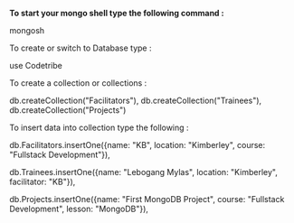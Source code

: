 **To start your mongo shell type the following command  :**

mongosh



To create or switch to Database type  :

use Codetribe



To create a collection or collections  :

db.createCollection("Facilitators"),
db.createCollection("Trainees"),
db.createCollection("Projects")



To insert data into collection type the following  :

db.Facilitators.insertOne({name: "KB", location: "Kimberley", course: "Fullstack Development"}),

db.Trainees.insertOne({name: "Lebogang Mylas", location: "Kimberley", facilitator: "KB"}),

db.Projects.insertOne({name: "First MongoDB Project", course: "Fullstack Development", lesson: "MongoDB"}),
